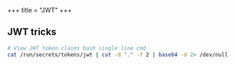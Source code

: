 +++
title = "JWT"
+++

## JWT tricks

```bash
# View JWT token claims bash single line cmd
cat /run/secrets/tokens/jwt | cut -d "." -f 2 | base64 -d 2> /dev/null || echo
```
